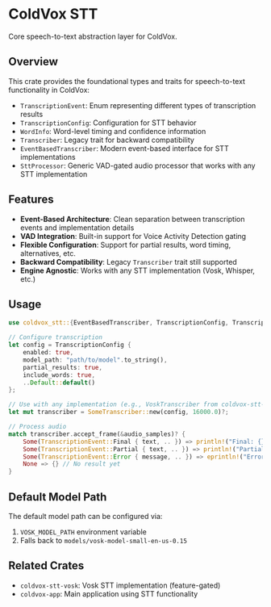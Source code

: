 # ColdVox STT

Core speech-to-text abstraction layer for ColdVox.

## Overview

This crate provides the foundational types and traits for speech-to-text functionality in ColdVox:

- `TranscriptionEvent`: Enum representing different types of transcription results
- `TranscriptionConfig`: Configuration for STT behavior
- `WordInfo`: Word-level timing and confidence information
- `Transcriber`: Legacy trait for backward compatibility
- `EventBasedTranscriber`: Modern event-based interface for STT implementations
- `SttProcessor`: Generic VAD-gated audio processor that works with any STT implementation

## Features

- **Event-Based Architecture**: Clean separation between transcription events and implementation details
- **VAD Integration**: Built-in support for Voice Activity Detection gating
- **Flexible Configuration**: Support for partial results, word timing, alternatives, etc.
- **Backward Compatibility**: Legacy `Transcriber` trait still supported
- **Engine Agnostic**: Works with any STT implementation (Vosk, Whisper, etc.)

## Usage

```rust
use coldvox_stt::{EventBasedTranscriber, TranscriptionConfig, TranscriptionEvent};

// Configure transcription
let config = TranscriptionConfig {
    enabled: true,
    model_path: "path/to/model".to_string(),
    partial_results: true,
    include_words: true,
    ..Default::default()
};

// Use with any implementation (e.g., VoskTranscriber from coldvox-stt-vosk)
let mut transcriber = SomeTranscriber::new(config, 16000.0)?;

// Process audio
match transcriber.accept_frame(&audio_samples)? {
    Some(TranscriptionEvent::Final { text, .. }) => println!("Final: {}", text),
    Some(TranscriptionEvent::Partial { text, .. }) => println!("Partial: {}", text),
    Some(TranscriptionEvent::Error { message, .. }) => eprintln!("Error: {}", message),
    None => {} // No result yet
}
```

## Default Model Path

The default model path can be configured via:
1. `VOSK_MODEL_PATH` environment variable
2. Falls back to `models/vosk-model-small-en-us-0.15`

## Related Crates

- `coldvox-stt-vosk`: Vosk STT implementation (feature-gated)
- `coldvox-app`: Main application using STT functionality
